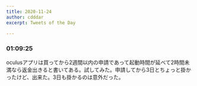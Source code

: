 ```yaml
---
title: 2020-11-24
author: cdddar
excerpt: Tweets of the Day

---
```


### 01:09:25

oculusアプリは買ってから2週間以内の申請であって起動時間が延べて2時間未満なら返金出きると書いてある。試してみた。申請してから3日とちょっと掛かったけど、出来た。3日も掛かるのは意外だった。
